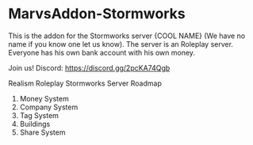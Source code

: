 # MarvsAddon-Stormworks

This is the addon for the Stormworks server {COOL NAME} (We have no name if you know one let us know).
The server is an Roleplay server. Everyone has his own bank account with his own money.

Join us!
Discord: https://discord.gg/2pcKA74Qgb

Realism Roleplay Stormworks Server Roadmap
1. Money System
2. Company System
3. Tag System
4. Buildings
5. Share System
